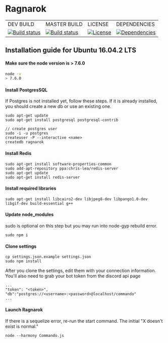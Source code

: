 
# Ragnarok

<div>
	<table>
		<tr>
			<td>DEV BUILD</td>
			<td>MASTER BUILD</td>
			<td>LICENSE</td>
			<td>DEPENDENCIES</td>
		</tr>
		<tr>
			<td>
				<a href="https://github.com/Odinthewanderer/Ragnarok"><img src="https://travis-ci.org/Odinthewanderer/Ragnarok.svg?branch=dev" alt="Build status" /></a></td>
				<td><a href="https://github.com/Odinthewanderer/Ragnarok"><img src="https://travis-ci.org/Odinthewanderer/Ragnarok.svg?branch=master" alt="Build status" /></a></td>
				<td><a href="https://github.com/Odinthewanderer/Ragnarok/blob/master/LICENSE.md"><img src="https://img.shields.io/badge/license-MIT-blue.svg" alt="License" /></a></td>
				<td><a href=""><img src="https://david-dm.org/Odinthewanderer/Ragnarok.svg" alt="Dependencies"</td>
		</tr>
	</table>
</div>

## Installation guide for Ubuntu 16.04.2 LTS

#### Make sure the node version is > 7.6.0

```bash
node -v
> 7.6.0
```

#### Install PostgresSQL
If Postgres is not installed yet, follow these steps. If it is already installed, you should create a new db or use an existing one.

```
sudo apt-get update
sudo apt-get install postgresql postgresql-contrib

// create postgres user
sudo -i -u postgres
createuser -P --interactive <name>
createdb ragnarok
```

#### Install Redis
```
sudo apt-get install software-properties-common
sudo add-apt-repository ppa:chris-lea/redis-server
sudo apt-get update
sudo apt-get install redis-server
```

#### Install required libraries
```
sudo apt-get install libcairo2-dev libjpeg8-dev libpango1.0-dev libgif-dev build-essential g++
```

#### Update node_modules
sudo is optional on this step but you may run into node-gyp rebuild error.
```
sudo npm i
```


#### Clone settings
```
cp settings.json.example settings.json
sudo npm install
```

After you clone the settings, edit them with your connection information. You'll also need to grab your bot token from the discord api page

```
...
"token": "<token>",
"db":"postgres://<username>:<password>@localhost/commando"
...
```


#### Launch Ragnarok
If there is a sequelize error, re-run the start command. The initial "X doesn't exist is normal."
```
node --harmony Commando.js
```
